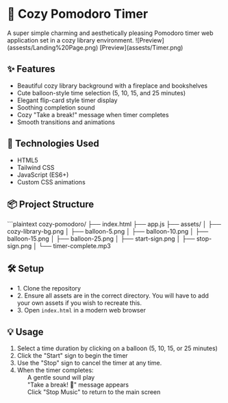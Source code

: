 <h1>🌸 Cozy Pomodoro Timer</h1>
A super simple charming and aesthetically pleasing Pomodoro timer web application set in a cozy library environment.
![Preview](assests/Landing%20Page.png)
[Preview](assests/Timer.png)

<h2>✨ Features</h2>
<ul>
    <li>Beautiful cozy library background with a fireplace and bookshelves</li>
    <li>Cute balloon-style time selection (5, 10, 15, and 25 minutes)</li>
    <li>Elegant flip-card style timer display</li>
    <li>Soothing completion sound</li>
    <li>Cozy "Take a break!" message when timer completes</li>
    <li>Smooth transitions and animations</li>
</ul>

<h2>🚀 Technologies Used</h2>

<ul>
  <li>HTML5</li>
  <li>Tailwind CSS</li>
  <li>JavaScript (ES6+)</li>
  <li>Custom CSS animations</li>
</ul>

<h2>📦 Project Structure</h2>
<p>
```plaintext
cozy-pomodoro/
├── index.html
├── app.js
├── assets/
│   ├── cozy-library-bg.png
│   ├── balloon-5.png
│   ├── balloon-10.png
│   ├── balloon-15.png
│   ├── balloon-25.png
│   ├── start-sign.png
│   ├── stop-sign.png
│   └── timer-complete.mp3
</p>

<h2>🛠️ Setup</h2> 
<ul> 
    <li>1. Clone the repository</li> 
    <li>2. Ensure all assets are in the correct directory. You will have to add your own assets if you wish to recreate this.</li> 
    <li>3. Open <code>index.html</code> in a modern web browser</li>
</ul>

<h2>💡 Usage</h2>
<ol>
    <li>Select a time duration by clicking on a balloon (5, 10, 15, or 25 minutes)</li>
    <li>Click the "Start" sign to begin the timer
    <li>Use the "Stop" sign to cancel the timer at any time.</li>
    <li>When the timer completes:
        <ul>A gentle sound will play</ul>
        <ul>"Take a break! 🌸" message appears</ul>
        <ul>Click "Stop Music" to return to the main screen </ul>
    </li>
</ol>

